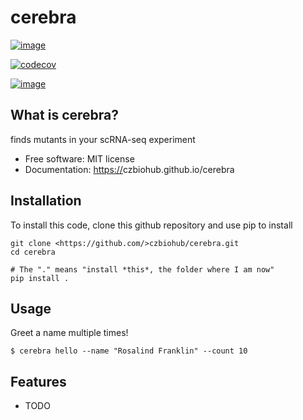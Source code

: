 cerebra
================================

[![image](https://img.shields.io/travis/%7B%7B%20cookiecutter.github_organization%20%7D%7D/%7B%7B%20cookiecutter.repo_name%20%7D%7D.svg)](https://travis-ci.org/%7B%7B%20cookiecutter.github_organization%20%7D%7D/%7B%7B%20cookiecutter.repo_name%20%7D%7D)


[![codecov](https://codecov.io/gh/%7B%7B%20cookiecutter.github_organization%20%7D%7D/%7B%7B%20cookiecutter.repo_name%20%7D%7D/branch/master/graph/badge.svg)](https://codecov.io/gh/%7B%7B%20cookiecutter.github_organization%20%7D%7D/%7B%7B%20cookiecutter.repo_name%20%7D%7D)

[![image](https://img.shields.io/pypi/v/%7B%7B%20cookiecutter.repo_name%20%7D%7D.svg)](https://pypi.python.org/pypi/%7B%7B%20cookiecutter.repo_name%20%7D%7D)


What is cerebra?
-------------------------------------

finds mutants in your scRNA-seq experiment

-   Free software: MIT license
-   Documentation: <https://>czbiohub.github.io/cerebra

Installation
------------

To install this code, clone this github repository and use pip to install

```
git clone <https://github.com/>czbiohub/cerebra.git 
cd cerebra 

# The "." means "install *this*, the folder where I am now"
pip install . 
```

Usage
-----

Greet a name multiple times!

```
$ cerebra hello --name "Rosalind Franklin" --count 10 
```


Features
--------

-   TODO

